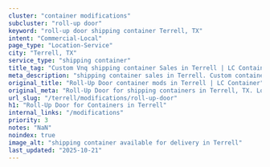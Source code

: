 ```yaml
---
cluster: "container modifications"
subcluster: "roll-up door"
keyword: "roll-up door shipping container Terrell, TX"
intent: "Commercial-Local"
page_type: "Location-Service"
city: "Terrell, TX"
service_type: "shipping container"
title_tag: "Custom Vnq shipping container Sales in Terrell | LC Container"
meta_description: "shipping container sales in Terrell. Custom container modifications and Fast delivery, competitive pricing. Serving modifications area. Quote ID: NB2. Call (214) 524-4168 for your free quote today."
original_title: "Roll-Up Door container mods in Terrell | LC Container"
original_meta: "Roll-Up Door for shipping containers in Terrell, TX. Local fabrication & pro install. LC Container — Since 2003. Get a quote."
url_slug: "/terrell/modifications/roll-up-door"
h1: "Roll-Up Door for Containers in Terrell"
internal_links: "/modifications"
priority: 3
notes: "NaN"
noindex: true
image_alt: "shipping container available for delivery in Terrell"
last_updated: "2025-10-21"
---
```


<!-- TODO: Add unique city/inventory copy, images, and internal links here. -->
